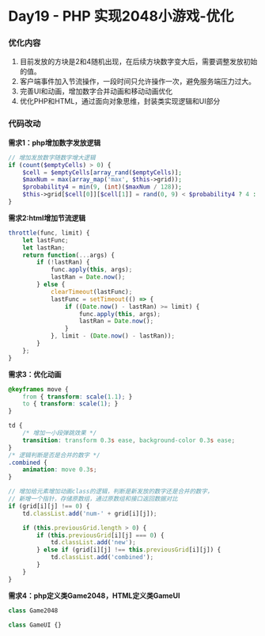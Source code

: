 # Day19 - PHP 实现2048小游戏-优化

### 优化内容
1. 目前发放的方块是2和4随机出现，在后续方块数字变大后，需要调整发放初始的值。
2. 客户端事件加入节流操作，一段时间只允许操作一次，避免服务端压力过大。
3. 完善UI和动画，增加数字合并动画和移动动画优化
4. 优化PHP和HTML，通过面向对象思维，封装类实现逻辑和UI部分

### 代码改动

**需求1：php增加数字发放逻辑**
```php
// 增加发放数字随数字增大逻辑
if (count($emptyCells) > 0) {
    $cell = $emptyCells[array_rand($emptyCells)];
    $maxNum = max(array_map('max', $this->grid));
    $probability4 = min(9, (int)($maxNum / 128));
    $this->grid[$cell[0]][$cell[1]] = rand(0, 9) < $probability4 ? 4 : 2;
}
```

**需求2:html增加节流逻辑**
```js
throttle(func, limit) {
    let lastFunc;
    let lastRan;
    return function(...args) {
        if (!lastRan) {
            func.apply(this, args);
            lastRan = Date.now();
        } else {
            clearTimeout(lastFunc);
            lastFunc = setTimeout(() => {
                if ((Date.now() - lastRan) >= limit) {
                    func.apply(this, args);
                    lastRan = Date.now();
                }
            }, limit - (Date.now() - lastRan));
        }
    };
}
```
**需求3：优化动画**
```css
@keyframes move {
    from { transform: scale(1.1); }
    to { transform: scale(1); }
}

td {
    /* 增加一小段弹跳效果 */
    transition: transform 0.3s ease, background-color 0.3s ease;
}
/* 逻辑判断是否是合并的数字 */
.combined {
    animation: move 0.3s;
}
```
```js
// 增加给元素增加动画class的逻辑，判断是新发放的数字还是合并的数字，
// 新增一个指针，存储原数组，通过原数组和接口返回数据对比
if (grid[i][j] !== 0) {
    td.classList.add('num-' + grid[i][j]);

    if (this.previousGrid.length > 0) {
        if (this.previousGrid[i][j] === 0) {
            td.classList.add('new');
        } else if (grid[i][j] !== this.previousGrid[i][j]) {
            td.classList.add('combined');
        }
    }
}
```
**需求4：php定义类Game2048，HTML定义类GameUI**
```php
class Game2048
```
```js
class GameUI {}
```
